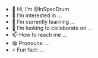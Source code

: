 - 👋 Hi, I’m @InSpecDrum
- 👀 I’m interested in ...
- 🌱 I’m currently learning ...
- 💞️ I’m looking to collaborate on ...
- 📫 How to reach me ...
- 😄 Pronouns: ...
- ⚡ Fun fact: ...

<!---
InSpecDrum/InSpecDrum is a ✨ special ✨ repository because its `README.md` (this file) appears on your GitHub profile.
You can click the Preview link to take a look at your changes.
--->
